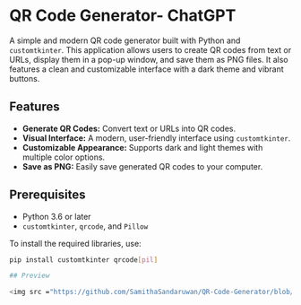 # QR Code Generator- ChatGPT

A simple and modern QR code generator built with Python and `customtkinter`. This application allows users to create QR codes from text or URLs, display them in a pop-up window, and save them as PNG files. It also features a clean and customizable interface with a dark theme and vibrant buttons.

## Features
- **Generate QR Codes:** Convert text or URLs into QR codes.
- **Visual Interface:** A modern, user-friendly interface using `customtkinter`.
- **Customizable Appearance:** Supports dark and light themes with multiple color options.
- **Save as PNG:** Easily save generated QR codes to your computer.

## Prerequisites
- Python 3.6 or later
- `customtkinter`, `qrcode`, and `Pillow`

To install the required libraries, use:
```bash
pip install customtkinter qrcode[pil]

## Preview

<img src ="https://github.com/SamithaSandaruwan/QR-Code-Generator/blob/40699c09f4f73cd9b3fedfc0428f057a4d82cde2/Assets/QR%20Generator.png">